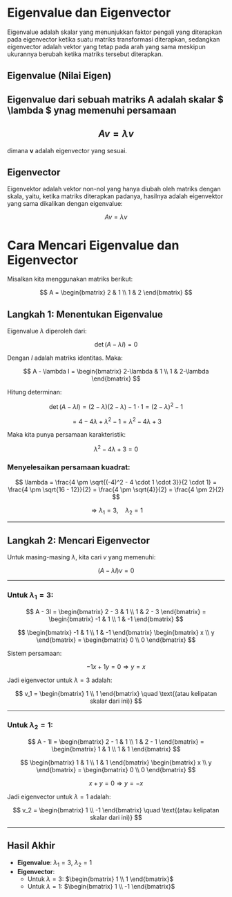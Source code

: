 # Eigenvalue dan Eigenvector

Eigenvalue adalah skalar yang menunjukkan faktor pengali yang diterapkan pada eigenvector ketika suatu matriks transformasi diterapkan, sedangkan eigenvector adalah vektor yang tetap pada arah yang sama meskipun ukurannya berubah ketika matriks tersebut diterapkan.

## Eigenvalue (Nilai Eigen)
Eigenvalue dari sebuah matriks A adalah skalar 
$ \lambda $
ynag memenuhi persamaan
---
$$ Av = \lambda v $$
---
dimana **v** adalah eigenvector yang sesuai.

## Eigenvector
Eigenvektor adalah vektor non-nol yang hanya diubah oleh matriks dengan skala, yaitu, ketika matriks diterapkan padanya, hasilnya adalah eigenvektor yang sama dikalikan dengan eigenvalue:


$$ Av = \lambda v $$

# Cara Mencari Eigenvalue dan Eigenvector

Misalkan kita menggunakan matriks berikut:

$$
A = \begin{bmatrix} 2 & 1 \\ 1 & 2 \end{bmatrix}
$$

## Langkah 1: Menentukan Eigenvalue

Eigenvalue $\lambda$ diperoleh dari:

$$
\det(A - \lambda I) = 0
$$

Dengan $I$ adalah matriks identitas. Maka:

$$
A - \lambda I = \begin{bmatrix} 2-\lambda & 1 \\ 1 & 2-\lambda \end{bmatrix}
$$

Hitung determinan:

$$
\det(A - \lambda I) = (2 - \lambda)(2 - \lambda) - 1 \cdot 1 = (2 - \lambda)^2 - 1
$$

$$
= 4 - 4\lambda + \lambda^2 - 1 = \lambda^2 - 4\lambda + 3
$$

Maka kita punya persamaan karakteristik:

$$
\lambda^2 - 4\lambda + 3 = 0
$$

###  Menyelesaikan persamaan kuadrat:

$$
\lambda = \frac{4 \pm \sqrt{(-4)^2 - 4 \cdot 1 \cdot 3}}{2 \cdot 1}
= \frac{4 \pm \sqrt{16 - 12}}{2}
= \frac{4 \pm \sqrt{4}}{2}
= \frac{4 \pm 2}{2}
$$

$$
\Rightarrow \lambda_1 = 3, \quad \lambda_2 = 1
$$

---

## Langkah 2: Mencari Eigenvector

Untuk masing-masing $\lambda$, kita cari $v$ yang memenuhi:

$$
(A - \lambda I)v = 0
$$

---

### Untuk $\lambda_1 = 3$:

$$
A - 3I = \begin{bmatrix} 2 - 3 & 1 \\ 1 & 2 - 3 \end{bmatrix}
= \begin{bmatrix} -1 & 1 \\ 1 & -1 \end{bmatrix}
$$

$$
\begin{bmatrix} -1 & 1 \\ 1 & -1 \end{bmatrix} \begin{bmatrix} x \\ y \end{bmatrix}
= \begin{bmatrix} 0 \\ 0 \end{bmatrix}
$$

Sistem persamaan:

$$
-1x + 1y = 0 \Rightarrow y = x
$$

Jadi eigenvector untuk $\lambda = 3$ adalah:

$$
v_1 = \begin{bmatrix} 1 \\ 1 \end{bmatrix}
\quad \text{(atau kelipatan skalar dari ini)}
$$

---

### Untuk $\lambda_2 = 1$:

$$
A - 1I = \begin{bmatrix} 2 - 1 & 1 \\ 1 & 2 - 1 \end{bmatrix}
= \begin{bmatrix} 1 & 1 \\ 1 & 1 \end{bmatrix}
$$

$$
\begin{bmatrix} 1 & 1 \\ 1 & 1 \end{bmatrix} \begin{bmatrix} x \\ y \end{bmatrix}
= \begin{bmatrix} 0 \\ 0 \end{bmatrix}
$$

$$
x + y = 0 \Rightarrow y = -x
$$

Jadi eigenvector untuk $\lambda = 1$ adalah:

$$
v_2 = \begin{bmatrix} 1 \\ -1 \end{bmatrix}
\quad \text{(atau kelipatan skalar dari ini)}
$$

---

## Hasil Akhir

* **Eigenvalue**: $\lambda_1 = 3$, $\lambda_2 = 1$
* **Eigenvector**:
  * Untuk $\lambda = 3$: $\begin{bmatrix} 1 \\ 1 \end{bmatrix}$
  * Untuk $\lambda = 1$: $\begin{bmatrix} 1 \\ -1 \end{bmatrix}$